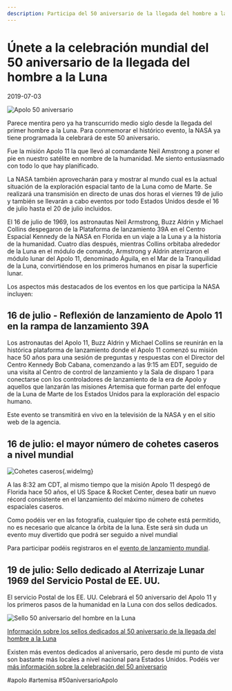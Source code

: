 ```yaml
---
description: Participa del 50 aniversario de la llegada del hombre a la Luna construyendo tu propio cohete
---
```

# Únete a la celebración  mundial del 50 aniversario de la llegada del hombre a la Luna

2019-07-03

![Apolo 50 aniversario](https://www.nasa.gov/sites/default/files/thumbnails/image/apollo_50th_full_color_300dpi.png)

Parece mentira pero ya ha transcurrido medio siglo desde la llegada del primer hombre a la Luna. Para conmemorar
el histórico evento, la NASA ya tiene programada la celebrará de este 50 aniversario.

Fue la misión Apolo 11 la que llevó al comandante Neil Amstrong a poner el pie en nuestro satélite en nombre
de la humanidad. Me siento entusiasmado con todo lo que hay planificado. 

La NASA también aprovecharán para y mostrar al mundo
cual es la actual situación de la exploración espacial tanto de la Luna como de Marte. Se realizará una 
transmisión en directo de unas dos horas el viernes 19 de julio y también se llevarán a cabo eventos
por todo Estados Unidos desde el 16 de julio hasta el 20 de julio incluidos.

El 16 de julio de 1969, los astronautas Neil Armstrong, Buzz Aldrin y Michael Collins despegaron de la 
Plataforma de lanzamiento 39A en el Centro Espacial Kennedy de la NASA en Florida en un viaje a la Luna 
y a la historia de la humanidad. Cuatro días después, mientras Collins orbitaba alrededor de la Luna en el módulo de comando, 
Armstrong y Aldrin aterrizaron el módulo lunar del Apolo 11, denominado Águila, en el Mar de la Tranquilidad de 
la Luna, convirtiéndose en los primeros humanos en pisar la superficie lunar.

Los aspectos más destacados de los eventos en los que participa la NASA incluyen:

## 16 de julio - Reflexión de lanzamiento de Apolo 11 en la rampa de lanzamiento 39A

Los astronautas del Apolo 11, Buzz Aldrin y Michael Collins se reunirán en la histórica plataforma de lanzamiento donde 
el Apolo 11 comenzó su misión hace 50 años para una sesión de preguntas y respuestas con el Director del 
Centro Kennedy Bob Cabana, comenzando a las 9:15 am EDT, seguido de una visita al Centro 
de control de lanzamiento y la Sala de disparo 1 para conectarse con los controladores de lanzamiento de la era 
de Apolo y aquellos que lanzarán las misiones Artemisa que forman parte del enfoque de la Luna de Marte de 
los Estados Unidos para la exploración del espacio humano.

Este evento se transmitirá en vivo en la televisión de la NASA y en el sitio web de la agencia.

## 16 de julio: el mayor número de cohetes caseros a nivel mundial

![Cohetes caseros]({{BASE_IMG}}2019/cohetes_caseros.jpg){.wideImg}

A las 8:32 am CDT, al mismo tiempo que la misión Apolo 11 despegó de Florida hace 
50 años, el US Space & Rocket Center, desea batir un nuevo récord consistente en el lanzamiento
del máximo número de cohetes espaciales caseros.

Como podéis ver en las fotografía, cualquier tipo de cohete está permitido, no es necesario que alcance
la órbita de la luna. Este será sin duda un evento muy divertido que podrá ser seguido a nivel mundial

Para participar podéis registraros en el [evento de lanzamiento mundial](https://rocketcenter.com/apollo50/GlobalLaunch).

## 19 de julio: Sello dedicado al Aterrizaje Lunar 1969 del Servicio Postal de EE. UU.

El servicio Postal de los EE. UU. Celebrará el 50 aniversario del Apolo 11 
y los primeros pasos de la humanidad en la Luna con dos sellos dedicados.

![Sello 50 aniversario del hombre en la Luna](https://www.nasa.gov/sites/default/files/thumbnails/image/usps19sta041a.jpg)

[Información sobre los sellos dedicados al 50 aniversario de la llegada del hombre a la Luna](https://about.usps.com/newsroom/national-releases/2019/0610ma-first-moon-landing-stamps.htm)

Existen más eventos dedicados al aniversario, pero desde mi punto de vista son bastante más locales a nivel
nacional para Estados Unidos. Podéis ver 
[más información sobre la celebración del 50 aniversario](https://www.nasa.gov/press-release/nasa-celebrates-50th-anniversary-of-historic-moon-landing-with-live-tv-broadcast/)

#apolo #artemisa #50aniversarioApolo
